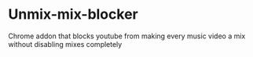 # Unmix-mix-blocker
Chrome addon that blocks youtube from making every music video a mix without disabling mixes completely
